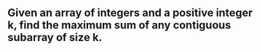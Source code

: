 ## Given an array of integers and a positive integer k, find the maximum sum of any contiguous subarray of size k.

